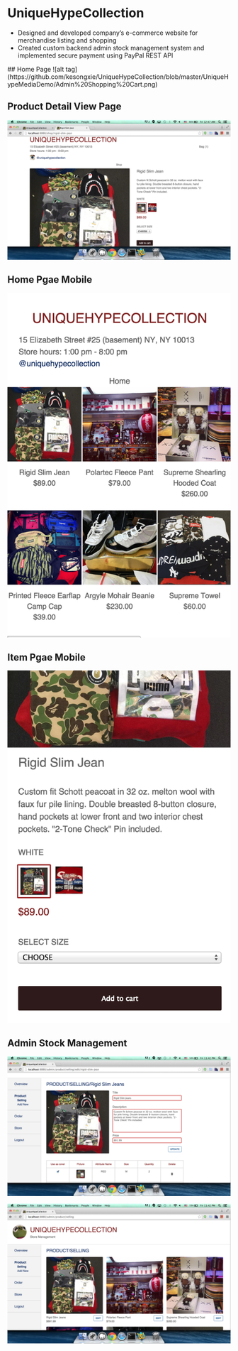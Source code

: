 # UniqueHypeCollection

   <ul>
   <li>
   Designed and developed company’s e-commerce website for merchandise listing and shopping</li>
   <li>Created custom backend admin stock management system and implemented secure payment using PayPal 
     REST API</li>
    </ul>
## Home Page
![alt tag](https://github.com/kesongxie/UniqueHypeCollection/blob/master/UniqueHypeMediaDemo/Admin%20Shopping%20Cart.png)

## Product Detail View Page
![alt tag](https://github.com/kesongxie/UniqueHypeCollection/blob/master/UniqueHypeMediaDemo/Product%20Detail.png)

## Home Pgae Mobile
![alt tag](https://github.com/kesongxie/UniqueHypeCollection/blob/master/UniqueHypeMediaDemo/Mobile%20Friendly%20Home%20View.png)

## Item Pgae Mobile
![alt tag](https://github.com/kesongxie/UniqueHypeCollection/blob/master/UniqueHypeMediaDemo/Mobile%20Friendly%20Item%20View.png)

## Admin Stock Management
![alt tag](
https://github.com/kesongxie/UniqueHypeCollection/blob/master/UniqueHypeMediaDemo/Admin%20Product%20Item%20Info%20and%20Stock.png)

![alt tag](https://github.com/kesongxie/UniqueHypeCollection/blob/master/UniqueHypeMediaDemo/Admin%20Product%20Manager%20Page.png)


